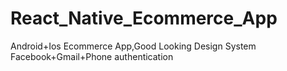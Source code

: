 # React_Native_Ecommerce_App
Android+Ios Ecommerce App,Good Looking Design System
Facebook+Gmail+Phone  authentication

